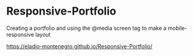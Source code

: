 # Responsive-Portfolio
Creating a portfolio and using the @media screen tag to make a mobile-responsive layout

https://eladio-montenegro.github.io/Responsive-Portfolio/
